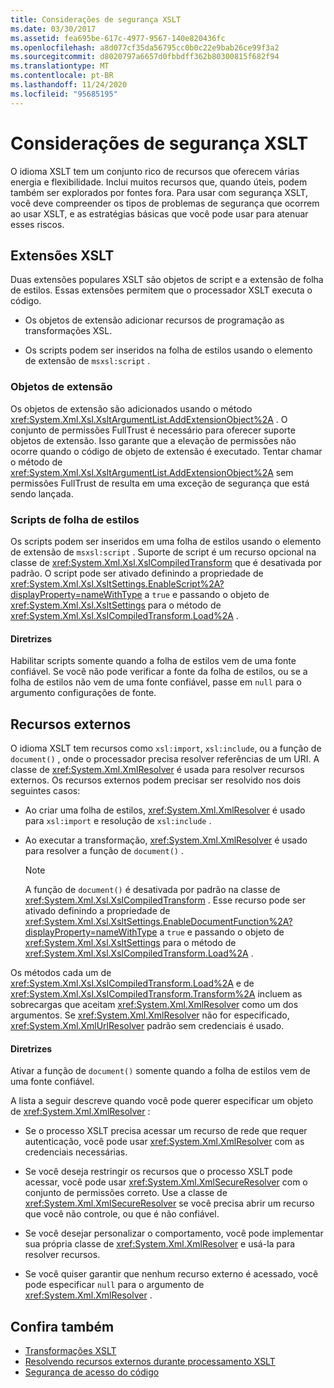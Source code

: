 ```yaml
---
title: Considerações de segurança XSLT
ms.date: 03/30/2017
ms.assetid: fea695be-617c-4977-9567-140e820436fc
ms.openlocfilehash: a8d077cf35da56795cc0b0c22e9bab26ce99f3a2
ms.sourcegitcommit: d8020797a6657d0fbbdff362b80300815f682f94
ms.translationtype: MT
ms.contentlocale: pt-BR
ms.lasthandoff: 11/24/2020
ms.locfileid: "95685195"
---
```

# <a name="xslt-security-considerations"></a>Considerações de segurança XSLT

O idioma XSLT tem um conjunto rico de recursos que oferecem várias energia e flexibilidade. Inclui muitos recursos que, quando úteis, podem também ser explorados por fontes fora. Para usar com segurança XSLT, você deve compreender os tipos de problemas de segurança que ocorrem ao usar XSLT, e as estratégias básicas que você pode usar para atenuar esses riscos.  
  
## <a name="xslt-extensions"></a>Extensões XSLT  

 Duas extensões populares XSLT são objetos de script e a extensão de folha de estilos. Essas extensões permitem que o processador XSLT executa o código.  
  
- Os objetos de extensão adicionar recursos de programação as transformações XSL.  
  
- Os scripts podem ser inseridos na folha de estilos usando o elemento de extensão de `msxsl:script` .  
  
### <a name="extension-objects"></a>Objetos de extensão  

 Os objetos de extensão são adicionados usando o método <xref:System.Xml.Xsl.XsltArgumentList.AddExtensionObject%2A> . O conjunto de permissões FullTrust é necessário para oferecer suporte objetos de extensão. Isso garante que a elevação de permissões não ocorre quando o código de objeto de extensão é executado. Tentar chamar o método de <xref:System.Xml.Xsl.XsltArgumentList.AddExtensionObject%2A> sem permissões FullTrust de resulta em uma exceção de segurança que está sendo lançada.  
  
### <a name="style-sheet-scripts"></a>Scripts de folha de estilos  

 Os scripts podem ser inseridos em uma folha de estilos usando o elemento de extensão de `msxsl:script` . Suporte de script é um recurso opcional na classe de <xref:System.Xml.Xsl.XslCompiledTransform> que é desativada por padrão. O script pode ser ativado definindo a propriedade de <xref:System.Xml.Xsl.XsltSettings.EnableScript%2A?displayProperty=nameWithType> a `true` e passando o objeto de <xref:System.Xml.Xsl.XsltSettings> para o método de <xref:System.Xml.Xsl.XslCompiledTransform.Load%2A> .  
  
#### <a name="guidelines"></a>Diretrizes  

 Habilitar scripts somente quando a folha de estilos vem de uma fonte confiável. Se você não pode verificar a fonte da folha de estilos, ou se a folha de estilos não vem de uma fonte confiável, passe em `null` para o argumento configurações de fonte.  
  
## <a name="external-resources"></a>Recursos externos  

 O idioma XSLT tem recursos como `xsl:import`, `xsl:include`, ou a função de `document()` , onde o processador precisa resolver referências de um URI. A classe de <xref:System.Xml.XmlResolver> é usada para resolver recursos externos. Os recursos externos podem precisar ser resolvido nos dois seguintes casos:  
  
- Ao criar uma folha de estilos, <xref:System.Xml.XmlResolver> é usado para `xsl:import` e resolução de `xsl:include` .  
  
- Ao executar a transformação, <xref:System.Xml.XmlResolver> é usado para resolver a função de `document()` .  
  
    > [!NOTE]
    > A função de `document()` é desativada por padrão na classe de <xref:System.Xml.Xsl.XslCompiledTransform> . Esse recurso pode ser ativado definindo a propriedade de <xref:System.Xml.Xsl.XsltSettings.EnableDocumentFunction%2A?displayProperty=nameWithType> a `true` e passando o objeto de <xref:System.Xml.Xsl.XsltSettings> para o método de <xref:System.Xml.Xsl.XslCompiledTransform.Load%2A> .  
  
 Os métodos cada um de <xref:System.Xml.Xsl.XslCompiledTransform.Load%2A> e de <xref:System.Xml.Xsl.XslCompiledTransform.Transform%2A> incluem as sobrecargas que aceitam <xref:System.Xml.XmlResolver> como um dos argumentos. Se <xref:System.Xml.XmlResolver> não for especificado, <xref:System.Xml.XmlUrlResolver> padrão sem credenciais é usado.  
  
#### <a name="guidelines"></a>Diretrizes  

 Ativar a função de `document()` somente quando a folha de estilos vem de uma fonte confiável.  
  
 A lista a seguir descreve quando você pode querer especificar um objeto de <xref:System.Xml.XmlResolver> :  
  
- Se o processo XSLT precisa acessar um recurso de rede que requer autenticação, você pode usar <xref:System.Xml.XmlResolver> com as credenciais necessárias.  
  
- Se você deseja restringir os recursos que o processo XSLT pode acessar, você pode usar <xref:System.Xml.XmlSecureResolver> com o conjunto de permissões correto. Use a classe de <xref:System.Xml.XmlSecureResolver> se você precisa abrir um recurso que você não controle, ou que é não confiável.  
  
- Se você desejar personalizar o comportamento, você pode implementar sua própria classe de <xref:System.Xml.XmlResolver> e usá-la para resolver recursos.  
  
- Se você quiser garantir que nenhum recurso externo é acessado, você pode especificar `null` para o argumento de <xref:System.Xml.XmlResolver> .  
  
## <a name="see-also"></a>Confira também

- [Transformações XSLT](xslt-transformations.md)
- [Resolvendo recursos externos durante processamento XSLT](resolving-external-resources-during-xslt-processing.md)
- [Segurança de acesso do código](../../../framework/misc/code-access-security.md)
